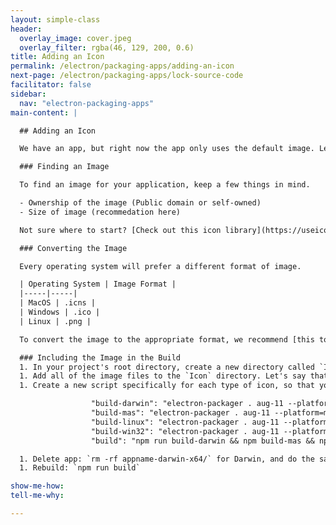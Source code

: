 ```yaml
---
layout: simple-class
header:
  overlay_image: cover.jpeg
  overlay_filter: rgba(46, 129, 200, 0.6)
title: Adding an Icon
permalink: /electron/packaging-apps/adding-an-icon
next-page: /electron/packaging-apps/lock-source-code
facilitator: false
sidebar:
  nav: "electron-packaging-apps"
main-content: |

  ## Adding an Icon

  We have an app, but right now the app only uses the default image. Let's make it a specific, custom image.

  ### Finding an Image

  To find an image for your application, keep a few things in mind.

  - Ownership of the image (Public domain or self-owned)
  - Size of image (recommedation here)

  Not sure where to start? [Check out this icon library](https://useiconic.com/open)!

  ### Converting the Image

  Every operating system will prefer a different format of image.

  | Operating System | Image Format |
  |-----|-----|
  | MacOS | .icns |
  | Windows | .ico |
  | Linux | .png |

  To convert the image to the appropriate format, we recommend [this tool](TBD).

  ### Including the Image in the Build
  1. In your project's root directory, create a new directory called `Icon`: `mkdir Icon`
  1. Add all of the image files to the `Icon` directory. Let's say that the image is called "Icon" as well. If you don't name your image "Icon", make sure to replace that as you follow the next few steps.
  1. Create a new script specifically for each type of icon, so that your build script section now looks like this.

                  "build-darwin": "electron-packager . aug-11 --platform=darwin --icon Icons/unicorn.icns --ignore=node_modules/electron-*",
                  "build-mas": "electron-packager . aug-11 --platform=mas --icon Icons/unicorn.icns --ignore=node_modules/electron-*",
                  "build-linux": "electron-packager . aug-11 --platform=linux --icon Icons/unicorn.png --ignore=node_modules/electron-*",
                  "build-win32": "electron-packager . aug-11 --platform=win32 --icon Icons/unicorn.ico --ignore=node_modules/electron-* ",
                  "build": "npm run build-darwin && npm build-mas && npm build-linux && npm-build-win32"

  1. Delete app: `rm -rf appname-darwin-x64/` for Darwin, and do the same for each built application folder.
  1. Rebuild: `npm run build`

show-me-how:
tell-me-why:

---
```


